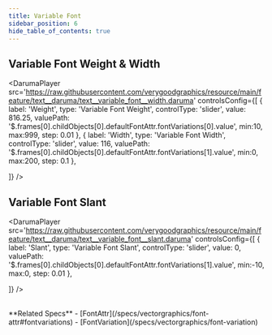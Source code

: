 ```yaml
---
title: Variable Font
sidebar_position: 6
hide_table_of_contents: true
---
```


## Variable Font Weight & Width

<DarumaPlayer
  src='https://raw.githubusercontent.com/verygoodgraphics/resource/main/feature/text__daruma/text__variable_font__width.daruma'
  controlsConfig={[
    {
      label:  'Weight',
      type: 'Variable Font Weight',
      controlType: 'slider',
      value: 816.25,
      valuePath: '$.frames[0].childObjects[0].defaultFontAttr.fontVariations[0].value',
      min:10,
      max:999,
      step: 0.01
    },
    {
      label:  'Width',
      type: 'Variable Font Width',
      controlType: 'slider',
      value: 116,
      valuePath: '$.frames[0].childObjects[0].defaultFontAttr.fontVariations[1].value',
      min:0,
      max:200,
      step: 0.1
    },

  ]}
/>

## Variable Font Slant

<DarumaPlayer
  src='https://raw.githubusercontent.com/verygoodgraphics/resource/main/feature/text__daruma/text__variable_font__slant.daruma'
  controlsConfig={[
    {
      label:  'Slant',
      type: 'Variable Font Slant',
      controlType: 'slider',
      value: 0,
      valuePath: '$.frames[0].childObjects[0].defaultFontAttr.fontVariations[1].value',
      min:-10,
      max:0,
      step: 0.01
    },

  ]}
/>

<br />
**Related Specs**
- [FontAttr](/specs/vectorgraphics/font-attr#fontvariations)
- [FontVariation](/specs/vectorgraphics/font-variation)
